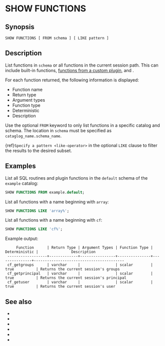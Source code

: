 # SHOW FUNCTIONS

## Synopsis

```text
SHOW FUNCTIONS [ FROM schema ] [ LIKE pattern ]
```

## Description

List functions in `schema` or all functions in the current session path. This
can include built-in functions, [functions from a custom
plugin](/develop/functions), and [](/udf).

For each function returned, the following information is displayed:

- Function name
- Return type
- Argument types
- Function type
- Deterministic
- Description

Use the optional `FROM` keyword to only list functions in a specific catalog and
schema. The location in `schema` must be specified as
`cataglog_name.schema_name`.

{ref}`Specify a pattern <like-operator>` in the optional `LIKE` clause to
filter the results to the desired subset.

## Examples

List all SQL routines and plugin functions in the `default` schema of the
`example` catalog:

```sql
SHOW FUNCTIONS FROM example.default;
```

List all functions with a name beginning with `array`:

```sql
SHOW FUNCTIONS LIKE 'array%';
```

List all functions with a name beginning with `cf`:

```sql
SHOW FUNCTIONS LIKE 'cf%';
```

Example output:

```text
     Function      | Return Type | Argument Types | Function Type | Deterministic |               Description
 ------------------+-------------+----------------+---------------+---------------+-----------------------------------------
 cf_getgroups      | varchar     |                | scalar        | true          | Returns the current session's groups
 cf_getprincipal   | varchar     |                | scalar        | true          | Returns the current session's principal
 cf_getuser        | varchar     |                | scalar        | true          | Returns the current session's user
```

## See also

* [](/functions)
* [](/udf)
* [](/develop/functions)
* [](/sql/create-function)
* [](/sql/drop-function)
* [](/sql/show-create-function)
